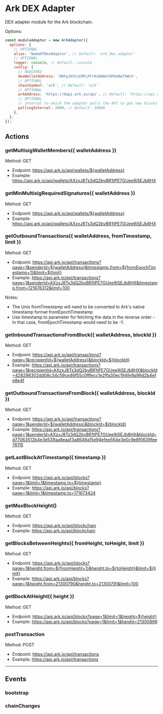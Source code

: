 # Ark DEX Adapter

DEX adapter module for the Ark blockchain.

Options:

```js
const moduleAdapter = new ArkAdapter({
  options: {
    // OPTIONAL
    alias: 'NameOfDexAdaptor', // Default: 'ark_dex_adapter'
    // OPTIONAL
    logger: console, // Default: console
    config: {
      // REQUIRED
      dexWalletAddress: 'DRFp1KVCuCMFLPFrHzbH8eYdPUoNwTXWzV',
      // OPTIONAL
      chainSymbol: 'ark', // Default: 'ark'
      // OPTIONAL
      arkAddress: 'https://dapi.ark.io/api', // Default: 'https://api.ark.io/api'
      // OPTIONAL
      // Interval to which the adapter polls the API to get new blocks
      pollingInterval: 2000, // Default: 10000
    },
  },
});
```

## Actions

### getMultisigWalletMembers({ walletAddress })

Method: GET
- Endpoint: https://api.ark.io/api/wallets/${walletAddress}
- Example: https://api.ark.io/api/wallets/AXzxJ8Ts3dQ2bvBR1tPE7GUee9iSEJb8HX

### getMinMultisigRequiredSignatures({ walletAddress })

Method: GET
- Endpoint: https://api.ark.io/api/wallets/${walletAddress}
- Example: https://api.ark.io/api/wallets/AXzxJ8Ts3dQ2bvBR1tPE7GUee9iSEJb8HX

### getOutboundTransactions({ walletAddress, fromTimestamp, limit })

Method: GET
- Endpoint: https://api.ark.io/api/transactions?page=1&senderId=${walletAddress}&timestamp.from=${fromEpochTimestamp+1}&limit=${limit}
- Example: https://api.ark.io/api/transactions?page=1&senderId=AXzxJ8Ts3dQ2bvBR1tPE7GUee9iSEJb8HX&timestamp.from=121676312&limit=100

Notes:

- The Unix fromTimestamp will need to be converted to Ark's native timestamp format fromEpochTimestamp
- Use timestamp.to parameter for fetching the data in the reverse order - In that case, fromEpochTimestamp would need to be -1.

### getInboundTransactionsFromBlock({ walletAddress, blockId })

Method: GET
- Endpoint: https://api.ark.io/api/transactions?page=1&recipientId=${walletAddress}&blockId=${blockId}
- Example: https://api.ark.io/api/transactions?page=1&recipientId=AXzxJ8Ts3dQ2bvBR1tPE7GUee9iSEJb8HX&blockId=428298302dd08c34c59ce46f55c0fffecc1e2ffa30ec194fe9a99d2b4efe8e4f

### getOutboundTransactionsFromBlock({ walletAddress, blockId })

Method: GET
- Endpoint: https://api.ark.io/api/transactions?page=1&senderId=${walletAddress}&blockId=${blockId}
- Example: https://api.ark.io/api/transactions?page=1&senderId=AXzxJ8Ts3dQ2bvBR1tPE7GUee9iSEJb8HX&blockId=d77063512b4e3e539aa8eaaf3a8646a15e94efee564e3e0c9e8f0639fee76115

### getLastBlockAtTimestamp({ timestamp })

Method: GET
- Endpoint: https://api.ark.io/api/blocks?page=1&limit=1&timestamp.to=${timestamp}
- Example: https://api.ark.io/api/blocks?page=1&limit=1&timestamp.to=171673424

### getMaxBlockHeight()

Method: GET
- Endpoint: https://api.ark.io/api/blockchain
- Example: https://api.ark.io/api/blockchain

### getBlocksBetweenHeights({ fromHeight, toHeight, limit })

Method: GET
- Endpoint: https://api.ark.io/api/blocks?page=1&height.from=${fromHeight+1}&height.to=${toHeight}&limit=${limit}
- Example: https://api.ark.io/api/blocks?page=1&height.from=21300790&height.to=21300791&limit=100

### getBlockAtHeight({ height })

Method: GET
- Endpoint: https://api.ark.io/api/blocks?page=1&limit=1&height=${height}
- Example: https://api.ark.io/api/blocks?page=1&limit=1&height=21300899

### postTransaction

Method: POST
- Endpoint: https://api.ark.io/api/transactions
- Example: https://api.ark.io/api/transactions

---

## Events

### bootstrap

### chainChanges
